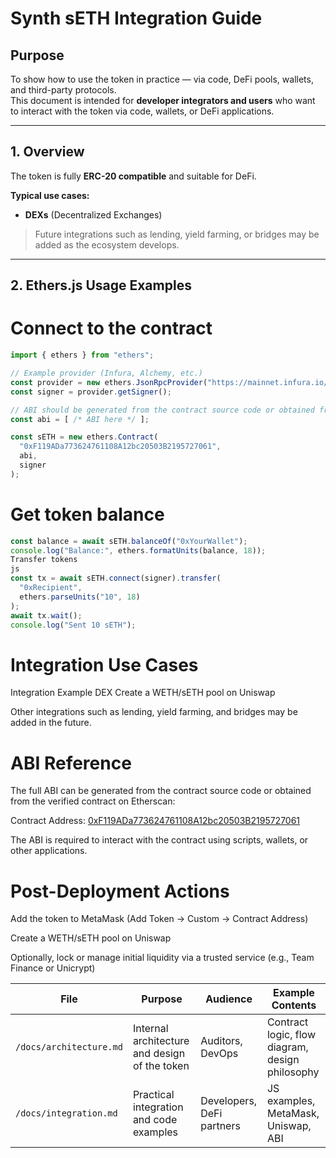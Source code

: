 # Synth sETH Integration Guide

## Purpose
To show how to use the token in practice — via code, DeFi pools, wallets, and third-party protocols.  
This document is intended for **developer integrators and users** who want to interact with the token via code, wallets, or DeFi applications.

---

## 1. Overview
The token is fully **ERC-20 compatible** and suitable for DeFi.  

**Typical use cases:**  
- **DEXs** (Decentralized Exchanges)

> Future integrations such as lending, yield farming, or bridges may be added as the ecosystem develops.

---

## 2. Ethers.js Usage Examples

# Connect to the contract
```js
import { ethers } from "ethers";

// Example provider (Infura, Alchemy, etc.)
const provider = new ethers.JsonRpcProvider("https://mainnet.infura.io/v3/YOUR_PROJECT_ID");
const signer = provider.getSigner();

// ABI should be generated from the contract source code or obtained from Etherscan
const abi = [ /* ABI here */ ];

const sETH = new ethers.Contract(
  "0xF119ADa773624761108A12bc20503B2195727061",
  abi,
  signer
);
```

# Get token balance
```js
const balance = await sETH.balanceOf("0xYourWallet");
console.log("Balance:", ethers.formatUnits(balance, 18));
Transfer tokens
js
const tx = await sETH.connect(signer).transfer(
  "0xRecipient",
  ethers.parseUnits("10", 18)
);
await tx.wait();
console.log("Sent 10 sETH");
```
# Integration Use Cases
Integration	Example
DEX	Create a WETH/sETH pool on Uniswap

Other integrations such as lending, yield farming, and bridges may be added in the future.

# ABI Reference
The full ABI can be generated from the contract source code or obtained from the verified contract on Etherscan:

Contract Address: [0xF119ADa773624761108A12bc20503B2195727061](https://chatgpt.com/c/68f258e4-60c0-8328-bb60-45c41965cdef#:~:text=Contract%20Address%3A-,0xF119ADa773624761108A12bc20503B2195727061,-ABI%20Location%3A)

The ABI is required to interact with the contract using scripts, wallets, or other applications.

# Post-Deployment Actions
Add the token to MetaMask (Add Token → Custom → Contract Address)

Create a WETH/sETH pool on Uniswap

Optionally, lock or manage initial liquidity via a trusted service (e.g., Team Finance or Unicrypt)

| File                    | Purpose                                       | Audience                  | Example Contents                                |
| ----------------------- | --------------------------------------------- | ------------------------- | ----------------------------------------------- |
| `/docs/architecture.md` | Internal architecture and design of the token | Auditors, DevOps          | Contract logic, flow diagram, design philosophy |
| `/docs/integration.md`  | Practical integration and code examples       | Developers, DeFi partners | JS examples, MetaMask, Uniswap, ABI             |

